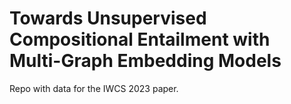 # Towards Unsupervised Compositional Entailment with Multi-Graph Embedding Models

Repo with data for the IWCS 2023 paper. 
